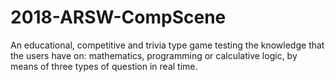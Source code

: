 # 2018-ARSW-CompScene
An educational, competitive and trivia type game testing the knowledge that the users have on: mathematics, programming or calculative logic, by means of three types of question in real time.
